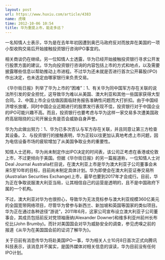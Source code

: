 ```yaml
---
layout: post
url: https://www.huxiu.com/article/4383
name: 虎嗅
time: 2012-10-06 10:54
title: 华为重提上市，能走多远？
---
```

一名知情人士表示，华为是在去年年初因遭到奥巴马政府反对而放弃在美国的一项小型收购交易后开始接触投资银行咨询IPO事宜的。

相关商谈仍在继续。另一位知情人士透露，华为已经开始接触投资银行寻求公开发行股票方面的建议。华为向投资银行咨询的内容包括上市的方式和地点，以及需要披露哪些信息以帮助推动上市进程。不过华为还未就是否进行首次公开募股(IPO)作出决定，也未选定由哪家银行来负责交易。

《华尔街日报》列举了华为上市的“困难”：1、有关华为同中国军方存在关联的说法所引发的安全担忧，这导致华为难以从美国、澳大利亚和其他一些国家获得大型合同。2、中国上市企业估值因面临财务报告准确性问题而大打折扣。由于中国经济增长放缓，同时中国企业近期进行的股票发行表现不佳，投资银行对于中国企业的IPO可能兴趣不高。而且，投资银行也要考虑与华为这样一家交易多次遭美国政府高层阻挠的公司开展业务是否会威胁自身声誉。

华为为此做出努力：1、华为已多次否认与军方存在关联，并且同意让第三方检查其设备。2、与投资银行的接触表明，华为正较以往更加认真地考虑上市问题，因为电信设备市场的疲软增加了从美国争取业务的重要性。

知情人士还称，华为尚未制定作出IPO决定的时间表，该公司正考虑在香港或伦敦上市，不过更倾向于美国。但据《华尔街日报》的另一篇报道称，一位知情人士对Deal Journal Australia栏目说，在澳大利亚上市是华为澳大利亚子公司董事会未来5至10年的目标，目前尚未制定具体计划。华为即使会在澳大利亚证券交易所(Australian Securities Exchange)上市，最早也要到2017年才会成行。目前，华为正在争取说服澳大利亚当局，让其相信自己的运营是透明的，且不是中国政府下属的一个机构。

不过，澳大利亚对华为也很担心，导致华为无法竞标参与澳大利亚规模360亿美元的全国宽带网络项目，尽管华为曾参与新西兰、新加坡和英国等国家的类似项目。华为正在通过各种途径“游说”，2011年6月，这家公司宣布设立澳大利亚子公司董事会，其成员包括前反对党领袖唐纳(Alexander Downer)和维多利亚州前州长布伦比(John Brumby)。而针对美国国会对华为威胁安全的调查，参见虎嗅之前的报道《从华为在美国国会前的证词了解华为》。

关于日前有消息传华为将赴美国IPO一事，华为相关人士10月8日首次正式向腾讯科技表示，该消息并不属实，是国外媒体对相关信息的误读，华为目前没有任何IPO计划。

